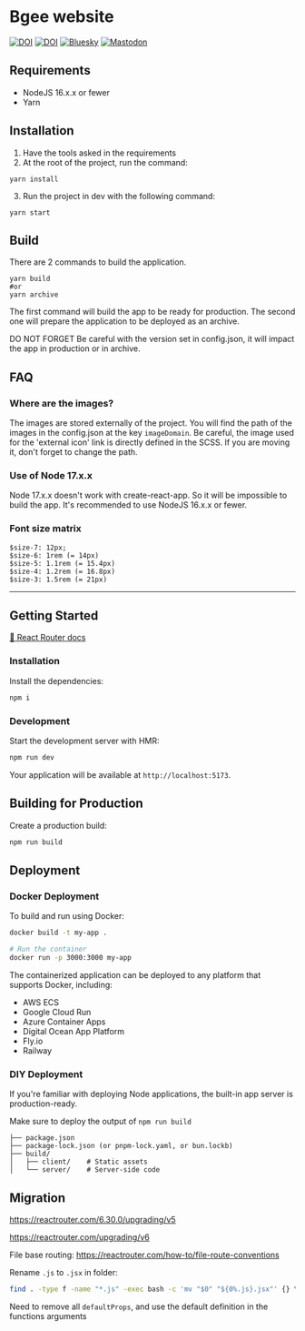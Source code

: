 # Bgee website

[![DOI](https://zenodo.org/badge/DOI/10.1093/nar/gkae1118.svg)](https://doi.org/10.1093/nar/gkae1118)
[![DOI](https://zenodo.org/badge/DOI/10.1093/nar/gkaa793.svg)](https://doi.org/10.1093/nar/gkaa793)
[![Bluesky](https://img.shields.io/badge/dynamic/json?url=https%3A%2F%2Fpublic.api.bsky.app%2Fxrpc%2Fapp.bsky.actor.getProfile%2F%3Factor%3Dbgee.org&query=%24.followersCount&style=social&logo=bluesky&label=Follow%20%40bgee.org)](https://bsky.app/profile/bgee.org)
[![Mastodon](https://img.shields.io/mastodon/follow/109308703977124988?style=social&label=Follow%20%40bgeedb&domain=https%3A%2F%2Fgenomic.social)](https://genomic.social/%40bgeedb)

## Requirements

- NodeJS 16.x.x or fewer
- Yarn

## Installation

1. Have the tools asked in the requirements
2. At the root of the project, run the command:
````shell
yarn install
````
3. Run the project in dev with the following command:
````shell
yarn start
````

## Build

There are 2 commands to build the application.

````shell
yarn build
#or
yarn archive
````

The first command will build the app to be ready for production.
The second one will prepare the application to be deployed as an archive.

DO NOT FORGET
Be careful with the version set in config.json, it will impact the app in production or in archive.

## FAQ

### Where are the images?

The images are stored externally of the project.
You will find the path of the images in the config.json at the key `imageDomain`.
Be careful, the image used for the 'external icon' link is directly defined in the SCSS.
If you are moving it, don't forget to change the path.

### Use of Node 17.x.x

Node 17.x.x doesn't work with create-react-app. So it will be impossible to build the app.
It's recommended to use NodeJS 16.x.x or fewer.

### Font size matrix

```
$size-7: 12px;
$size-6: 1rem (= 14px)
$size-5: 1.1rem (= 15.4px)
$size-4: 1.2rem (= 16.8px)
$size-3: 1.5rem (= 21px)
```

---

## Getting Started

[📖 React Router docs](https://reactrouter.com/)

### Installation

Install the dependencies:

```bash
npm i
```

### Development

Start the development server with HMR:

```bash
npm run dev
```

Your application will be available at `http://localhost:5173`.

## Building for Production

Create a production build:

```bash
npm run build
```

## Deployment

### Docker Deployment

To build and run using Docker:

```bash
docker build -t my-app .

# Run the container
docker run -p 3000:3000 my-app
```

The containerized application can be deployed to any platform that supports Docker, including:

- AWS ECS
- Google Cloud Run
- Azure Container Apps
- Digital Ocean App Platform
- Fly.io
- Railway

### DIY Deployment

If you're familiar with deploying Node applications, the built-in app server is production-ready.

Make sure to deploy the output of `npm run build`

```
├── package.json
├── package-lock.json (or pnpm-lock.yaml, or bun.lockb)
├── build/
│   ├── client/    # Static assets
│   └── server/    # Server-side code
```

## Migration

https://reactrouter.com/6.30.0/upgrading/v5

https://reactrouter.com/upgrading/v6

File base routing: https://reactrouter.com/how-to/file-route-conventions

Rename `.js` to `.jsx` in folder:

```bash
find . -type f -name "*.js" -exec bash -c 'mv "$0" "${0%.js}.jsx"' {} \;
```

Need to remove all `defaultProps`, and use the default definition in the functions arguments
